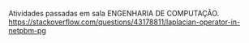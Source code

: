 Atividades passadas em sala ENGENHARIA DE COMPUTAÇÂO.
https://stackoverflow.com/questions/43178811/laplacian-operator-in-netpbm-pg
